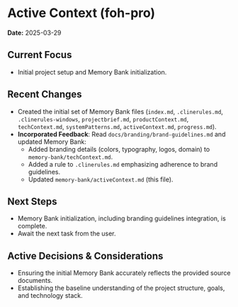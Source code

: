 # Active Context (foh-pro)

**Date:** 2025-03-29

## Current Focus

*   Initial project setup and Memory Bank initialization.

## Recent Changes

*   Created the initial set of Memory Bank files (`index.md`, `.clinerules.md`, `.clinerules-windows`, `projectbrief.md`, `productContext.md`, `techContext.md`, `systemPatterns.md`, `activeContext.md`, `progress.md`).
*   **Incorporated Feedback**: Read `docs/branding/brand-guidelines.md` and updated Memory Bank:
    *   Added branding details (colors, typography, logos, domain) to `memory-bank/techContext.md`.
    *   Added a rule to `.clinerules.md` emphasizing adherence to brand guidelines.
    *   Updated `memory-bank/activeContext.md` (this file).

## Next Steps

*   Memory Bank initialization, including branding guidelines integration, is complete.
*   Await the next task from the user.

## Active Decisions & Considerations

*   Ensuring the initial Memory Bank accurately reflects the provided source documents.
*   Establishing the baseline understanding of the project structure, goals, and technology stack.
